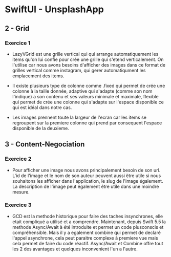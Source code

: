 # SwiftUI - UnsplashApp

## 2 - Grid

### Exercice 1

- LazyVGrid est une grille vertical qui qui arrange automatiquement les items qu'on lui confie pour crée une grille qui s'etend verticalement. On l'utilise car nous avons besoins d'afficher des images dans ce format de grilles vertical comme instagram, qui gerer automatiqument les emplacement des items.

- Il existe plusieurs type de colonne comme .fixed qui permet de crée une colonne à la taille donnée, adaptive qui s'adapte (comme son nom l'indique) a son contenu et ses valeurs minimale et maximale, flexible qui permet de crée une colonne qui s'adapte sur l'espace disponible ce qui est idéal dans notre cas.

- Les images prennent toute la largeur de l'ecran car les items se regroupent sur la premiere colonne qui prend par consequent l'espace disponible de la deuxieme.

## 3 - Content-Negociation

### Exercice 2

- Pour afficher une image nous avons principalement besoin de son url. L'id de l'image et le nom de son auteur peuvent aussi ëtre utile si nous souhaitons les afficher dans l'application, le slug de l'image également. La description de l'image peut également être utile dans une moindre mesure.

### Exercice 3 

-  GCD est la methode historique pour faire des taches insynchrones, elle etait compliqué a utilisé et a comprendre. Maintenant, depuis Swift 5.5 la methode Async/Await à été introduite et permet un code plusconscis et compréhensible. Mais il y a egalement combine qui permet de declaré l'appel asynchrone, cela peut paraitre complexe à premiere vue mais cela permet de faire du code réactif. Async/Await et Combine offre tout les 2 des avantages et quelques inconvenient l'un a l'autre.